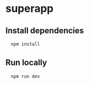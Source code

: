 # superapp

## Install dependencies 
``` Bash 
  npm install
```

## Run locally 
```Bash
  npm run dev
```
